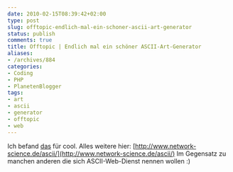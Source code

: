 ```yaml
---
date: 2010-02-15T08:39:42+02:00
type: post
slug: offtopic-endlich-mal-ein-schoner-ascii-art-generator
status: publish
comments: true
title: Offtopic | Endlich mal ein schöner ASCII-Art-Generator
aliases:
- /archives/884
categories:
- Coding
- PHP
- PlanetenBlogger
tags:
- art
- ascii
- generator
- offtopic
- web
---
```


Ich befand [das](/uploads/2009/09/9) für cool. Alles weitere hier: [http://www.network-science.de/ascii/](http://www.network-science.de/ascii/) Im Gegensatz zu manchen anderen die sich ASCII-Web-Dienst nennen wollen :)

